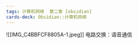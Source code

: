 ```yaml
---
tags: 计算机网络  第二章 [obsidian]
cards-deck: Obsidian::计算机网络
---
```


![[IMG_C4BBFCF8805A-1.jpeg]]
电路交换：语音通信